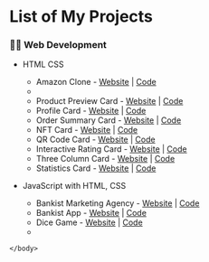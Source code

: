 <html lang="en">
    <head>
        <meta charset="UTF-8">
        <meta name="viewport" content="width=device-width, initial-scale=1.0">
    </head>
    <body>
        <h1 id="list-of-my-projects">List of My Projects</h1>
        <h3 id="web-development">👨‍💻 Web Development</h3>
        <ul>
            <li>
                <p>HTML CSS</p>
                <ul>
                    <li>
                        Amazon Clone - <a href="https://prabhu30.github.io/amazon-ui-clone" target="_blank" target="_blank">Website</a> | <a href="https://github.com/prabhu30/amazon-ui-clone" target="_blank">Code</a>
                    </li>
                    <li></li>
                    <li>
                        Product Preview Card - <a href="https://prabhu30.github.io/product-preview-card/" target="_blank">Website</a> | <a href="https://github.com/prabhu30/product-preview-card" target="_blank">Code</a>
                    </li>
                    <li>
                        Profile Card - <a href="https://prabhu30.github.io/profile-card-component/" target="_blank">Website</a> | <a href="https://github.com/prabhu30/profile-card-component" target="_blank">Code</a>
                    </li>
                    <li>
                        Order Summary Card - <a href="https://prabhu30.github.io/order-summary-card/" target="_blank">Website</a> | <a href="https://github.com/prabhu30/order-summary-card" target="_blank">Code</a>
                    </li>
                    <li>
                        NFT Card - <a href="https://prabhu30.github.io/nft-preview-card-component/" target="_blank">Website</a> | <a href="https://github.com/prabhu30/nft-preview-card-component" target="_blank">Code</a>
                    </li>
                    <li>
                        QR Code Card - <a href="https://prabhu30.github.io/qr-code-component/" target="_blank">Website</a> | <a href="https://github.com/prabhu30/qr-code-component" target="_blank">Code</a>
                    </li>
                    <li>
                        Interactive Rating Card - <a href="https://prabhu30.github.io/js-interactive-rating-component/" target="_blank">Website</a> | <a href="https://github.com/prabhu30/js-interactive-rating-component" target="_blank">Code</a>
                    </li>
                    <li>
                        Three Column Card - <a href="https://prabhu30.github.io/three-column-card-design/" target="_blank">Website</a> | <a href="https://github.com/prabhu30/three-column-card-design" target="_blank">Code</a>
                    </li>
                    <li>
                        Statistics Card - <a href="https://prabhu30.github.io/stats-preview-card-component/" target="_blank">Website</a> | <a href="https://github.com/prabhu30/stats-preview-card-component" target="_blank">Code</a>
                    </li>
                </ul>
            </li>
            <li>
                <p>JavaScript with HTML, CSS</p>
                <ul>
                    <li>
                        Bankist Marketing Agency - <a href="https://prabhu30.github.io/bankist-marketing-agency/" target="_blank">Website</a> | <a href="https://github.com/prabhu30/bankist-marketing-agency" target="_blank">Code</a>
                    </li>
                    <li>
                        Bankist App - <a href="https://prabhu30.github.io/bankist-app/" target="_blank">Website</a> | <a href="https://github.com/prabhu30/bankist-app" target="_blank">Code</a>
                    </li>
                    <li>
                        Dice Game - <a href="https://prabhu30.github.io/dice-game-js/" target="_blank">Website</a> | <a href="https://github.com/prabhu30/dice-game-js" target="_blank">Code</a>
                    </li>
                    <li></li>
                </ul>
            </li>
        </ul>

    </body>
</html>
